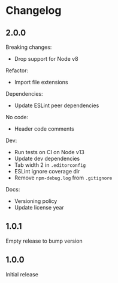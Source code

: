 # Changelog

## 2.0.0

Breaking changes:

* Drop support for Node v8

Refactor:

* Import file extensions

Dependencies:

* Update ESLint peer dependencies

No code:

* Header code comments

Dev:

* Run tests on CI on Node v13
* Update dev dependencies
* Tab width 2 in `.editorconfig`
* ESLint ignore coverage dir
* Remove `npm-debug.log` from `.gitignore`

Docs:

* Versioning policy
* Update license year

## 1.0.1

Empty release to bump version

## 1.0.0

Initial release
